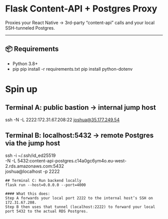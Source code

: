 # Flask Content-API + Postgres Proxy

Proxies your React Native → 3rd-party “content-api” calls and your local SSH-tunneled Postgres.

---

## 📦 Requirements

- Python 3.8+
- pip
  pip install -r requirements.txt
  pip install python-dotenv

# Spin up

## Terminal A: public bastion → internal jump host

ssh -N -L 2222:172.31.67.208:22 joshua@35.177.249.54

## Terminal B: localhost:5432 → remote Postgres via the jump host

ssh -i ~/.ssh/id_ed25519 \
 -N -L 5432:content-api-postgres.c14a0gc6ym4o.eu-west-2.rds.amazonaws.com:5432 \
 joshua@localhost -p 2222

```
## Terminal C: Run backend locally
flask run --host=0.0.0.0 --port=4000

#### What this does:
Step A forwards your local port 2222 to the internal host’s SSH on 172.31.67.208.
Step B then uses that tunnel (localhost:2222) to forward your local port 5432 to the actual RDS Postgres.


```
